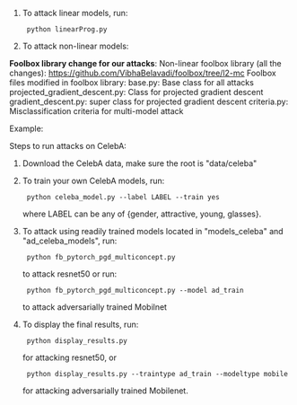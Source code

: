 1. To attack linear models, run: 

        python linearProg.py

2. To attack non-linear models:

**Foolbox library change for our attacks**:
    Non-linear foolbox library (all the changes): https://github.com/VibhaBelavadi/foolbox/tree/l2-mc
    Foolbox files modified in foolbox library:
        base.py: Base class for all attacks
        projected_gradient_descent.py: Class for projected gradient descent
        gradient_descent.py: super class for projected gradient descent
        criteria.py: Misclassification criteria for multi-model attack

Example:

Steps to run attacks on CelebA:

1. Download the CelebA data, make sure the root is "data/celeba"

2. To train your own CelebA models, run: 

        python celeba_model.py --label LABEL --train yes 

   where LABEL can be any of {gender, attractive, young, glasses}.

3. To attack using readily trained models located in "models_celeba" and "ad_celeba_models", run: 

        python fb_pytorch_pgd_multiconcept.py 

   to attack resnet50 or run: 

        python fb_pytorch_pgd_multiconcept.py --model ad_train 

   to attack adversarially trained Mobilnet

4. To display the final results, run:

        python display_results.py 

   for attacking resnet50, or  

        python display_results.py --traintype ad_train --modeltype mobile

   for attacking adversarially trained Mobilenet. 
